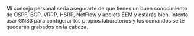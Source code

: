 
Mi consejo personal sería asegurarte de que tienes un buen conocimiento de OSPF, BGP, VRRP, HSRP, NetFlow y applets EEM y estarás bien. Intenta usar GNS3 para configurar tus propios laboratorios y los comandos se te quedarán grabados en la cabeza.